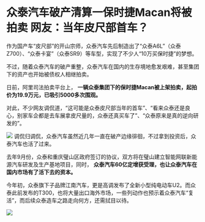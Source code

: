 # 众泰汽车破产清算一保时捷Macan将被拍卖 网友：当年皮尺部首车？

作为国产车“皮尺部”的开山宗师，众泰汽车先后制造出了“众泰A6L”（众泰Z700）、“众泰卡宴”（众泰SR9）等车型，实现了不少人“10万买保时捷”的梦想。

不过，随着众泰汽车的破产重整，众泰汽车在国内的生存境地愈发艰难，甚至集团下的资产也开始被债权人相继拍卖。

日前，阿里司法拍卖平台上， **一辆众泰集团下的保时捷Macan被上架拍卖，起拍价为19.9万元，已吸引5000多次围观。**

对此，不少网友调侃道，“这可能是众泰皮尺部当年的首车”、“看来众泰还是良心，别家车企都是去车展拿皮尺量的，众泰还真买车了”、“众泰原来是真的逆向研发的”。

![](https://inews.gtimg.com/newsapp_bt/0/15662110317/1000)
调侃归调侃，众泰汽车虽然近几年一直在破产边缘徘徊，不过拿到投资后，众泰汽车也活了过来。

去年9月份，众泰和重庆璧山区政府签订的协议，双方将在璧山建立智能网联新能源汽车研发及生产基地项目，同时，
**众泰汽车60亿定增获受理，也让众泰汽车在国内市场有了活下去的资本。**

今年初，众泰旗下子品牌江南汽车，更是高调发布了全新小型纯电动车U2。而众泰此前发布的T300，也将大量出口海外市场，一些列动作也预示着众泰汽车“复活”，而后续众泰造车之路走向何方，还需拭目以待。

![](https://inews.gtimg.com/newsapp_bt/0/15662110320/1000)


